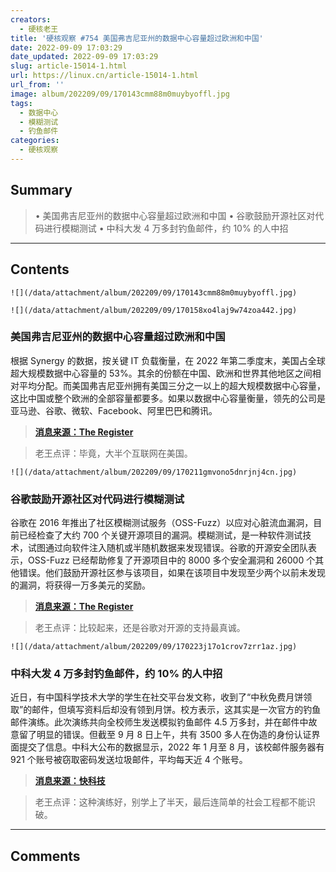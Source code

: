 ```yaml
---
creators:
  - 硬核老王
title: '硬核观察 #754 美国弗吉尼亚州的数据中心容量超过欧洲和中国'
date: 2022-09-09 17:03:29
date_updated: 2022-09-09 17:03:29
slug: article-15014-1.html
url: https://linux.cn/article-15014-1.html
url_from: ''
image: album/202209/09/170143cmm88m0muybyoffl.jpg
tags:
  - 数据中心
  - 模糊测试
  - 钓鱼邮件
categories:
  - 硬核观察
---
```


## Summary

> • 美国弗吉尼亚州的数据中心容量超过欧洲和中国 • 谷歌鼓励开源社区对代码进行模糊测试 • 中科大发 4 万多封钓鱼邮件，约 10% 的人中招

***

<!-- more -->

## Contents

`![](/data/attachment/album/202209/09/170143cmm88m0muybyoffl.jpg)`

`![](/data/attachment/album/202209/09/170158xo4laj9w74zoa442.jpg)`

### 美国弗吉尼亚州的数据中心容量超过欧洲和中国

根据 Synergy 的数据，按关键 IT 负载衡量，在 2022 年第二季度末，美国占全球超大规模数据中心容量的 53%。其余的份额在中国、欧洲和世界其他地区之间相对平均分配。而美国弗吉尼亚州拥有美国三分之一以上的超大规模数据中心容量，这比中国或整个欧洲的全部容量都要多。如果以数据中心容量衡量，领先的公司是亚马逊、谷歌、微软、Facebook、阿里巴巴和腾讯。

> 
> **[消息来源：The Register](https://www.theregister.com/2022/09/08/virginia_datacenter_alley_capacity/)**
> 
> 
> 

> 
> 老王点评：毕竟，大半个互联网在美国。
> 
> 
> 

`![](/data/attachment/album/202209/09/170211gmvono5dnrjnj4cn.jpg)`

### 谷歌鼓励开源社区对代码进行模糊测试

谷歌在 2016 年推出了社区模糊测试服务（OSS-Fuzz）以应对心脏流血漏洞，目前已经检查了大约 700 个关键开源项目的漏洞。模糊测试，是一种软件测试技术，试图通过向软件注入随机或半随机数据来发现错误。谷歌的开源安全团队表示，OSS-Fuzz 已经帮助修复了开源项目中的 8000 多个安全漏洞和 26000 个其他错误。他们鼓励开源社区参与该项目，如果在该项目中发现至少两个以前未发现的漏洞，将获得一万多美元的奖励。

> 
> **[消息来源：The Register](https://www.theregister.com/2022/09/08/google_fuzz_rewards/)**
> 
> 
> 

> 
> 老王点评：比较起来，还是谷歌对开源的支持最真诚。
> 
> 
> 

`![](/data/attachment/album/202209/09/170223j17o1crov7zrr1az.jpg)`

### 中科大发 4 万多封钓鱼邮件，约 10% 的人中招

近日，有中国科学技术大学的学生在社交平台发文称，收到了“中秋免费月饼领取”的邮件，但填写资料后却没有领到月饼。校方表示，这其实是一次官方的钓鱼邮件演练。此次演练共向全校师生发送模拟钓鱼邮件 4.5 万多封，并在邮件中故意留了明显的错误。但截至 9 月 8 日上午，共有 3500 多人在伪造的身份认证界面提交了信息。中科大公布的数据显示，2022 年 1 月至 8 月，该校邮件服务器有 921 个账号被窃取密码发送垃圾邮件，平均每天近 4 个账号。

> 
> **[消息来源：快科技](https://news.mydrivers.com/1/858/858450.htm)**
> 
> 
> 

> 
> 老王点评：这种演练好，别学上了半天，最后连简单的社会工程都不能识破。
> 
> 
>

***

## Comments
